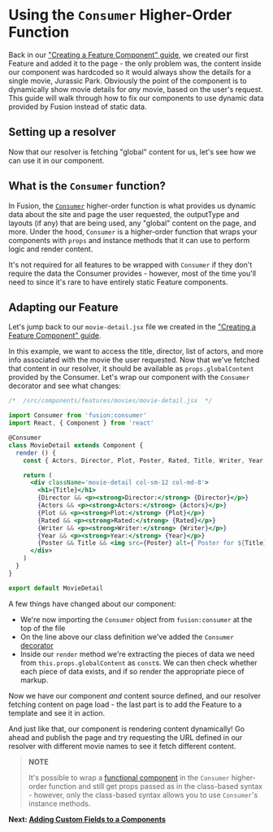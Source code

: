 # Using the `Consumer` Higher-Order Function

Back in our ["Creating a Feature Component" guide](./creating-feature-component.md), we created our first Feature and added it to the page - the only problem was, the content inside our component was hardcoded so it would always show the details for a single movie, Jurassic Park. Obviously the point of the component is to dynamically show movie details for *any* movie, based on the user's request. This guide will walk through how to fix our components to use dynamic data provided by Fusion instead of static data.

## Setting up a resolver

<!-- TODO: add section for how to configure a resolver -->

Now that our resolver is fetching "global" content for us, let's see how we can use it in our component.

## What is the `Consumer` function?

In Fusion, the [`Consumer`](../api/feature-pack/components/consumer.md) higher-order function is what provides us dynamic data about the site and page the user requested, the outputType and layouts (if any) that are being used, any "global" content on the page, and more. Under the hood, `Consumer` is a higher-order function that wraps your components with `props` and instance methods that it can use to perform logic and render content.

It's not required for all features to be wrapped with `Consumer` if they don't require the data the Consumer provides - however, most of the time you'll need to since it's rare to have entirely static Feature components.

## Adapting our Feature

Let's jump back to our `movie-detail.jsx` file we created in the ["Creating a Feature Component" guide](./creating-feature-component.md).

In this example, we want to access the title, director, list of actors, and more info associated with the movie the user requested. Now that we've fetched that content in our resolver, it should be available as `props.globalContent` provided by the Consumer. Let's wrap our component with the `Consumer` decorator and see what changes:

```jsx
/*  /src/components/features/movies/movie-detail.jsx  */

import Consumer from 'fusion:consumer'
import React, { Component } from 'react'

@Consumer
class MovieDetail extends Component {
  render () {
    const { Actors, Director, Plot, Poster, Rated, Title, Writer, Year } = this.props.globalContent

    return (
      <div className='movie-detail col-sm-12 col-md-8'>
        <h1>{Title}</h1>
        {Director && <p><strong>Director:</strong> {Director}</p>}
        {Actors && <p><strong>Actors:</strong> {Actors}</p>}
        {Plot && <p><strong>Plot:</strong> {Plot}</p>}
        {Rated && <p><strong>Rated:</strong> {Rated}</p>}
        {Writer && <p><strong>Writer:</strong> {Writer}</p>}
        {Year && <p><strong>Year:</strong> {Year}</p>}
        {Poster && Title && <img src={Poster} alt={`Poster for ${Title}`} />}
      </div>
    )
  }
}

export default MovieDetail
```

A few things have changed about our component:
- We're now importing the `Consumer` object from `fusion:consumer` at the top of the file
- On the line above our class definition we've added the `Consumer` [decorator](https://www.sitepoint.com/javascript-decorators-what-they-are/)
- Inside our `render` method we're extracting the pieces of data we need from `this.props.globalContent` as `const`s. We can then check whether each piece of data exists, and if so render the appropriate piece of markup.

Now we have our component *and* content source defined, and our resolver fetching content on page load - the last part is to add the Feature to a template and see it in action.

<!-- TODO: add image of PB Admin with Feature -->

And just like that, our component is rendering content dynamically! Go ahead and publish the page and try requesting the URL defined in our resolver with different movie names to see it fetch different content.

> **NOTE**
>
> It's possible to wrap a [functional component](https://reactjs.org/docs/components-and-props.html#functional-and-class-components) in the `Consumer` higher-order function and still get props passed as in the class-based syntax - however, only the class-based syntax allows you to use `Consumer`'s instance methods.

**Next: [Adding Custom Fields to a Components](./adding-custom-fields.md)**
